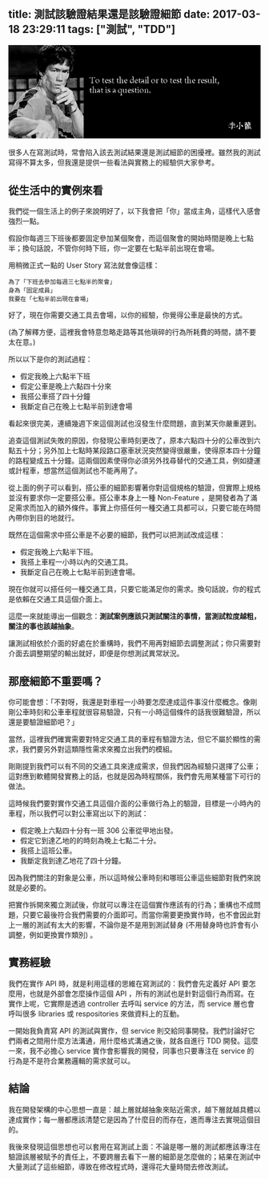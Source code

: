 title: 測試該驗證結果還是該驗證細節
date: 2017-03-18 23:29:11
tags: ["測試", "TDD"]
---

![](/resources/to-test-the-detail-or-to-test-the-result/to-test-the-detail-or-to-test-the-result.png)

很多人在寫測試時，常會陷入該去測試結果還是測試細節的困擾裡。雖然我的測試寫得不算太多，但我還是提供一些看法與實務上的經驗供大家參考。

<!-- more -->

## 從生活中的實例來看

我們從一個生活上的例子來說明好了，以下我會把「你」當成主角，這樣代入感會強烈一點。

假設你每週三下班後都要固定參加某個聚會，而這個聚會的開始時間是晚上七點半；換句話說，不管你何時下班，你一定要在七點半前出現在會場。

用稍微正式一點的 User Story 寫法就會像這樣：

```
為了「下班去參加每週三七點半的聚會」
身為「固定成員」
我要在「七點半前出現在會場」
```

好了，現在你需要交通工具去會場，以你的經驗，你覺得公車是最快的方式。 

(為了解釋方便，這裡我會特意忽略走路等其他瑣碎的行為所耗費的時間，請不要太在意。)

所以以下是你的測試過程：

* 假定我晚上六點半下班
* 假定公車是晚上六點四十分來
* 我搭公車搭了四十分鐘
* 我斷定自己在晚上七點半前到達會場

看起來很完美，連續幾週下來這個測試也沒發生什麼問題，直到某天你嚴重遲到。

追查這個測試失敗的原因，你發現公車時刻更改了，原本六點四十分的公車改到六點五十分；另外加上七點時某段路口塞車狀況突然變得很嚴重，使得原本四十分鐘的路程變成五十分鐘。這兩個因素使得你必須另外找尋替代的交通工具，例如捷運或計程車，想當然這個測試也不能再用了。

從上面的例子可以看到，搭公車的細節影響著你對這個規格的驗證，但實際上規格並沒有要求你一定要搭公車。搭公車本身上一種 Non-Feature ，是開發者為了滿足需求而加入的額外條件。事實上你搭任何一種交通工具都可以，只要它能在時間內帶你到目的地就行。

既然在這個需求中搭公車是不必要的細節，我們可以把測試改成這樣：

* 假定我晚上六點半下班。
* 我搭上車程一小時以內的交通工具。
* 我斷定自己在晚上七點半前到達會場。

現在你就可以搭任何一種交通工具，只要它能滿足你的需求。換句話說，你的程式是依賴在交通工具這個介面上。

這麼一來就能導出一個觀念：**測試案例應該只測試關注的事情，當測試粒度越粗，關注的事也該越抽象**。

讓測試相依於介面的好處在於重構時，我們不用再對細節去調整測試；你只需要對介面去調整期望的輸出就好，即便是你想測試異常狀況。

## 那麼細節不重要嗎？

你可能會想：「不對呀，我還是對車程一小時要怎麼達成這件事沒什麼概念。像剛剛公車時刻和公車車程就很容易驗證，只有一小時這個條件的話我很難驗證，所以還是要驗證細節吧？」

當然，這裡我們確實需要對特定交通工具的車程有驗證方法，但它不屬於顯性的需求，我們要另外對這類隱性需求來獨立出我們的模組。

剛剛提到我們可以有不同的交通工具來達成需求，但我們因為經驗只選擇了公車；這對應到軟體開發實務上的話，也就是因為時程關係，我們會先用某種當下可行的做法。

這時候我們要對實作交通工具這個介面的公車做行為上的驗證，目標是一小時內的車程，所以我們可以對公車寫出以下的測試：

* 假定晚上六點四十分有一班 306 公車從甲地出發。
* 假定它到達乙地的的時刻為晚上七點二十分。
* 我搭上這班公車。
* 我斷定我到達乙地花了四十分鐘。

因為我們關注的對象是公車，所以這時候公車時刻和哪班公車這些細節對我們來說就是必要的。

把實作拆開來獨立測試後，你就可以專注在這個實作應該有的行為；重構也不成問題，只要它最後符合我們需要的介面即可。而當你需要更換實作時，也不會因此對上一層的測試有太大的影響，不論你是不是用到測試替身 (不用替身時也許會有小調整，例如更換實作類別) 。

## 實務經驗

我們在實作 API 時，就是利用這樣的思維在寫測試的：我們會先定義好 API 要怎麼用，也就是外部會怎麼操作這個 API ，所有的測試也是針對這個行為而寫。在實作上呢，它實際是透過 controller 去呼叫 service 的方法，而 service 層也會呼叫很多 libraries 或 respositories 來做資料上的互動。

一開始我負責寫 API 的測試與實作，但 service 則交給同事開發。我們討論好它們兩者之間用什麼方法溝通，用什麼格式溝通之後，就各自進行 TDD 開發。這麼一來，我不必擔心 service 實作會影響我的開發，同事也只要專注在 service 的行為是不是符合業務邏輯的需求就可以。

## 結論

我在開發架構的中心思想一直是：越上層就越抽象來貼近需求，越下層就越具體以達成實作；每一層都應該清楚它是因為了什麼目的而存在，進而專注去實現這個目的。

我後來發現這個思想也可以套用在寫測試上面：不論是哪一層的測試都應該專注在驗證該層被賦予的責任上，不要跨層去看下一層的細節是怎麼做的；結果在測試中大量測試了這些細節，導致在修改程式時，還得花大量時間去修改測試。


